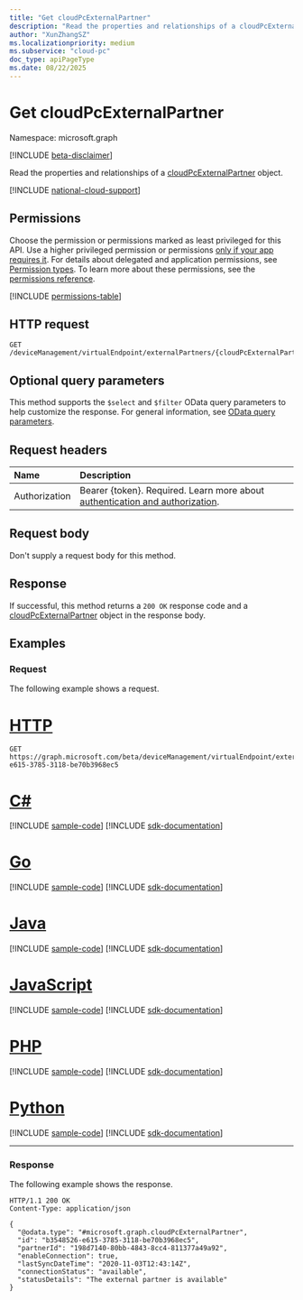 ```yaml
---
title: "Get cloudPcExternalPartner"
description: "Read the properties and relationships of a cloudPcExternalPartner object."
author: "XunZhangSZ"
ms.localizationpriority: medium
ms.subservice: "cloud-pc"
doc_type: apiPageType
ms.date: 08/22/2025
---
```


# Get cloudPcExternalPartner
Namespace: microsoft.graph

[!INCLUDE [beta-disclaimer](../../includes/beta-disclaimer.md)]

Read the properties and relationships of a [cloudPcExternalPartner](../resources/cloudpcexternalpartner.md) object.

[!INCLUDE [national-cloud-support](../../includes/global-us.md)]

## Permissions
Choose the permission or permissions marked as least privileged for this API. Use a higher privileged permission or permissions [only if your app requires it](/graph/permissions-overview#best-practices-for-using-microsoft-graph-permissions). For details about delegated and application permissions, see [Permission types](/graph/permissions-overview#permission-types). To learn more about these permissions, see the [permissions reference](/graph/permissions-reference).

<!-- { "blockType": "permissions", "name": "cloudpcexternalpartner_get" } -->
[!INCLUDE [permissions-table](../includes/permissions/cloudpcexternalpartner-get-permissions.md)]

## HTTP request

<!-- {
  "blockType": "ignored"
}
-->
``` http
GET /deviceManagement/virtualEndpoint/externalPartners/{cloudPcExternalPartnerId}
```

## Optional query parameters
This method supports the `$select` and `$filter` OData query parameters to help customize the response. For general information, see [OData query parameters](/graph/query-parameters).

## Request headers
|Name|Description|
|:---|:---|
|Authorization|Bearer {token}. Required. Learn more about [authentication and authorization](/graph/auth/auth-concepts).|

## Request body
Don't supply a request body for this method.

## Response

If successful, this method returns a `200 OK` response code and a [cloudPcExternalPartner](../resources/cloudpcexternalpartner.md) object in the response body.

## Examples

### Request

The following example shows a request.

# [HTTP](#tab/http)
<!-- {
  "blockType": "request",
  "name": "get_cloudpcexternalpartner"
}
-->
``` http
GET https://graph.microsoft.com/beta/deviceManagement/virtualEndpoint/externalPartners/b3548526-e615-3785-3118-be70b3968ec5
```

# [C#](#tab/csharp)
[!INCLUDE [sample-code](../includes/snippets/csharp/get-cloudpcexternalpartner-csharp-snippets.md)]
[!INCLUDE [sdk-documentation](../includes/snippets/snippets-sdk-documentation-link.md)]

# [Go](#tab/go)
[!INCLUDE [sample-code](../includes/snippets/go/get-cloudpcexternalpartner-go-snippets.md)]
[!INCLUDE [sdk-documentation](../includes/snippets/snippets-sdk-documentation-link.md)]

# [Java](#tab/java)
[!INCLUDE [sample-code](../includes/snippets/java/get-cloudpcexternalpartner-java-snippets.md)]
[!INCLUDE [sdk-documentation](../includes/snippets/snippets-sdk-documentation-link.md)]

# [JavaScript](#tab/javascript)
[!INCLUDE [sample-code](../includes/snippets/javascript/get-cloudpcexternalpartner-javascript-snippets.md)]
[!INCLUDE [sdk-documentation](../includes/snippets/snippets-sdk-documentation-link.md)]

# [PHP](#tab/php)
[!INCLUDE [sample-code](../includes/snippets/php/get-cloudpcexternalpartner-php-snippets.md)]
[!INCLUDE [sdk-documentation](../includes/snippets/snippets-sdk-documentation-link.md)]

# [Python](#tab/python)
[!INCLUDE [sample-code](../includes/snippets/python/get-cloudpcexternalpartner-python-snippets.md)]
[!INCLUDE [sdk-documentation](../includes/snippets/snippets-sdk-documentation-link.md)]

---

### Response

The following example shows the response.

<!-- {
  "blockType": "response",
  "truncated": true,
  "@odata.type": "microsoft.graph.cloudPcExternalPartner"
}
-->
``` http
HTTP/1.1 200 OK
Content-Type: application/json

{
  "@odata.type": "#microsoft.graph.cloudPcExternalPartner",
  "id": "b3548526-e615-3785-3118-be70b3968ec5",
  "partnerId": "198d7140-80bb-4843-8cc4-811377a49a92",
  "enableConnection": true,
  "lastSyncDateTime": "2020-11-03T12:43:14Z",
  "connectionStatus": "available",
  "statusDetails": "The external partner is available"
}
```
